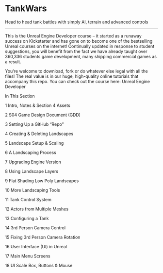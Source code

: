 # TankWars
Head to head tank battles with simply AI, terrain and advanced controls 
****
This is the Unreal Engine Developer course – it started as a runaway success on Kickstarter and has gone on to become one of the bestselling Unreal courses on the internet! Continually updated in response to student suggestions, you will benefit from the fact we have already taught over 360,336 students game development, many shipping commercial games as a result.

You're welcome to download, fork or do whatever else legal with all the files! The real value is in our huge, high-quality online tutorials that accompany this repo. You can check out the course here: Unreal Engine Developer

In This Section

1 Intro, Notes & Section 4 Assets

2 S04 Game Design Document (GDD)

3 Setting Up a GitHub “Repo”

4 Creating & Deleting Landscapes

5 Landscape Setup & Scaling

6 A Landscaping Process

7 Upgrading Engine Version

8 Using Landscape Layers

9 Flat Shading Low Poly Landscapes

10 More Landscaping Tools

11 Tank Control System

12 Actors from Multiple Meshes

13 Configuring a Tank

14 3rd Person Camera Control

15 Fixing 3rd Person Camera Rotation

16 User Interface (UI) in Unreal

17 Main Menu Screens

18 UI Scale Box, Buttons & Mouse
